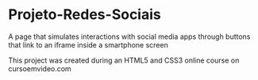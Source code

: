 # Projeto-Redes-Sociais
 A page that simulates interactions with social media apps through buttons that link to an iframe inside a smartphone screen

This project was created during an HTML5 and CSS3 online course on cursoemvideo.com
